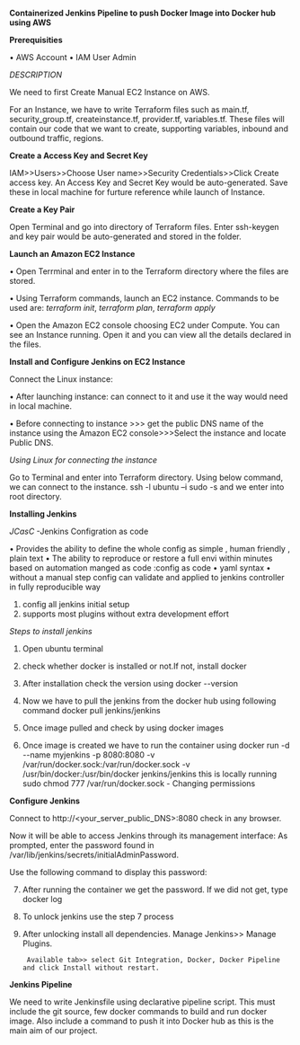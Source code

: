 ****Containerized Jenkins Pipeline to push Docker Image into Docker hub using AWS****

**Prerequisities**

•  AWS Account
•  IAM User Admin

*DESCRIPTION*

We need to first Create Manual EC2 Instance on AWS.

For an Instance, we have to write Terraform files such as main.tf, security_group.tf, createinstance.tf, provider.tf, variables.tf. These files will contain our code that we want to create, supporting variables, inbound and outbound traffic, regions.

**Create a Access Key and Secret Key**

IAM>>Users>>Choose User name>>Security Credentials>>Click Create access key. An Access Key and Secret Key would be auto-generated. Save these in local machine for furture reference while launch of Instance.

**Create a Key Pair**

Open Terminal and go into directory of Terraform files. Enter ssh-keygen and key pair would be auto-generated and stored in the folder.

**Launch an Amazon EC2 Instance**

•  Open Terrminal and enter in to the Terraform directory where the files are stored.

•  Using Terraform commands, launch an EC2 instance. Commands to be used are: *terraform init*, *terraform plan*, *terraform apply* 

•  Open the Amazon EC2 console choosing EC2 under Compute. You can see an Instance running. Open it and you can view all the details declared in the    files.

**Install and Configure Jenkins on EC2 Instance**

Connect the Linux instance:

•  After launching instance: can connect to it and use it the way would need in local machine.

•  Before connecting to instance >>> get the public DNS name of the instance using the Amazon EC2 console>>>Select the instance and locate Public DNS.

*Using Linux for connecting the instance*

Go to Terminal and enter into Terraform directory. Using below command, we can connect to the instance.
 ssh <public DNS> -l ubuntu –i <customkeypairname>
 sudo -s and we enter into root directory.

**Installing Jenkins**

*JCasC*
-Jenkins Configration as code

•  Provides the ability to define the whole config as simple , human friendly , plain text
•  The ability to reproduce or restore a full envi within minutes based on automation manged as code :config as code
•  yaml syntax
•  without a manual step config can validate and applied to jenkins controller in fully reproducible way

1. config all jenkins initial setup
2. supports most plugins without extra development effort

*Steps to install jenkins*

1. Open ubuntu terminal

2. check whether docker is installed or not.If not, install docker

3. After installation check the version using docker --version

4. Now we have to pull the jenkins from the docker hub using following command docker pull jenkins/jenkins

5. Once image pulled and check by using docker images

6. Once image is created we have to run the container using docker run -d --name myjenkins -p 8080:8080 -v /var/run/docker.sock:/var/run/docker.sock -v /usr/bin/docker:/usr/bin/docker jenkins/jenkins this is locally running
sudo chmod 777 /var/run/docker.sock - Changing permissions

**Configure Jenkins**

Connect to http://<your_server_public_DNS>:8080 check in any browser.

Now it will be able to access Jenkins through its management interface: As prompted, enter the password found in /var/lib/jenkins/secrets/initialAdminPassword.

Use the following command to display this password:

7. After running the container we get the password. If we did not get, type docker log <container ID>

8. To unlock jenkins use the step 7 process

9. After unlocking install all dependencies.
        Manage Jenkins>> Manage Plugins.

        Available tab>> select Git Integration, Docker, Docker Pipeline and click Install without restart.  

**Jenkins Pipeline**

We need to write Jenkinsfile using declarative pipeline script. This must include the git source, few docker commands to build and run docker image. Also include a command to push it into Docker hub as this is the main aim of our project.
